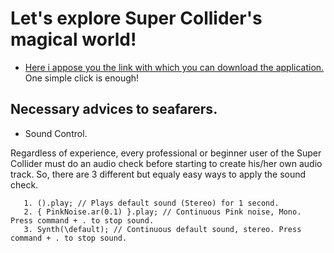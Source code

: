 # Let's explore Super Collider's magical world!


- [Here i appose you the link with which you can download the application.](https://supercollider.github.io/download) One simple click is enough!


## Νecessary advices to seafarers.
- Sound Control.

Regardless of experience, every professional or beginner user of the Super Collider must do an audio check before starting to create his/her own audio track. So, there are 3 different but equaly easy ways to apply the sound check.

       1. ().play; // Plays default sound (Stereo) for 1 second.
       2. { PinkNoise.ar(0.1) }.play; // Continuous Pink noise, Mono. Press command + . to stop sound.
       3. Synth(\default); // Continuous default sound, stereo. Press command + . to stop sound.


